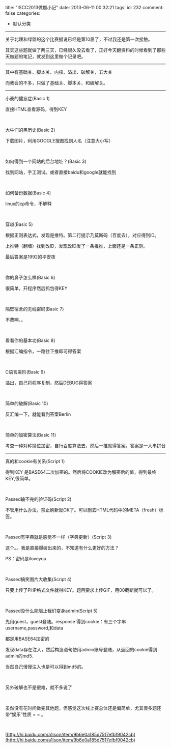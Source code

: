 title: "ISCC2013做题小记"
date: 2013-06-11 00:32:21
tags:
id: 232
comment: false
categories:
  - 默认分类
---

关于北理和绿盟的这个比赛据说已经是第10届了，不过我还是第一次接触。

其实这些题就做了两三天，已经很久没去看了，正好今天翻资料的时候看到了那些天做题的笔记，就发到这里做个记录吧。

--------------------------------------------------------------------------------------------------------------------------------------

其中有基础关、脚本关、内核、溢出、破解关，五大关

而我会的不多，只做了基础关、脚本关、和破解关。

--------------------------------------------------------------------------------------------------------------------------------------

小豪的健忘症(Basic 1)

直接HTML查看源码，得到KEY

&nbsp;

大牛们的黑历史(Basic 2)

下载图片，利用GOOGLE搜图找到人名（注意大小写）

&nbsp;

如何得到一个网站的后台地址？(Basic 3)

找到网站，手工测试。或者直接baidu和google就能找到

&nbsp;

如何备份数据(Basic 4)

linux的cp命令，不解释

&nbsp;

穿越(Basic 5)

根据正则表达式，发现是推特。第二行提示乃莫斯码（百度去），对应得到ID。

上推特（翻墙）找到改ID，发现改ID发了一条推推，上面还是一条正则。

最后答案是1992的平安夜

&nbsp;

你的鼻子怎么样(Basic 6)

很简单，开程序然后抓包得KEY

&nbsp;

隔壁宿舍的无线密码(Basic 7)

不费啊。。

&nbsp;

看看你的基本功(Basic 8)

根据汇编指令，一路往下推即可得答案

&nbsp;

C语言进阶(Basic 9)

溢出，自己将程序复制，然后DEBUG得答案

&nbsp;

简单的破解(Basic 10)

反汇编一下，就能看到答案Berlin

&nbsp;

简单的加密算法(Basic 11)

考查一种对称换位加密，自行百度算法去，然后一推就得答案，答案是一大串拼音

-------------------------------------------------------------------------

真的和cookie有关系(Script 1)

得到KEY 是BASE64二次加密的。然后将COOKIE改为解密后的值，得到最终KEY,很简单。

&nbsp;

Passed输不完的验证码(Script 2)

不管用什么办法，禁止刷新就OK了。可以删去HTML代码中的META（fresh）标签。

&nbsp;

Passed有字典就是感觉不一样（字典更新）(Script 3)

这个。。我是直接爆破出来的，不知道有什么更好的方法？

PS：密码是iloveyou

&nbsp;

Passed搞笑图片大收集(Script 4)

只要上传了PHP格式文件就得KEY。题目要求上传GIF，用00截断就可以了。

&nbsp;

Passed没什么能阻止我们变身admin(Script 5)

先用guest，guest登陆。response 得到cookie：有三个字串username,password,和data

都是用BASE64加密的

发现data存在注入，然后构造语句使用admin账号登陆，从返回的cookie得到admin的md5.

当然自己慢慢注入也是可以得到md5的。

&nbsp;

另外破解也不是很难，就不多说了

&nbsp;

虽然没有花时间做完其他题，但感觉这次线上赛总体还是偏简单，尤其很多题还带“娱乐”性质 = = 。

&nbsp;

[http://hi.baidu.com/a1ison/item/9b6e0a185d7517efbf9042cb](http://hi.baidu.com/a1ison/item/9b6e0a185d7517efbf9042cb)